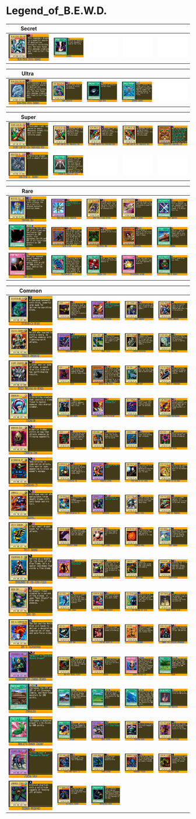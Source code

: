 # Legend_of_B.E.W.D.

|Secret| | | | |
|---|---|---|---|---|
|[![Blue-Eyes White Dragon ](../images/WC6-EN/0002-BlueEyesWhiteDragon-WC6-EN-VG-2.png)](https://yugipedia.com/wiki/Blue-Eyes_White_Dragon_(World_Championship_2006))|[![Raigeki ](../images/WC6-EN/0299-Raigeki-WC6-EN-VG.png)](https://yugipedia.com/wiki/Raigeki_(World_Championship_2006))|![Blank](../images/Blank.png)|![Blank](../images/Blank.png)|![Blank](../images/Blank.png)|

|Ultra| | | | |
|---|---|---|---|---|
|[![Blue-Eyes White Dragon ](../images/WC6-EN/0001-BlueEyesWhiteDragon-WC6-EN-VG.png)](https://yugipedia.com/wiki/Blue-Eyes_White_Dragon_(World_Championship_2006))|[![Dark Magician ](../images/WC6-EN/0037-DarkMagician-WC6-EN-VG.png)](https://yugipedia.com/wiki/Dark_Magician_(World_Championship_2006))|[![Dark Hole ](../images/WC6-EN/0298-DarkHole-WC6-EN-VG.png)](https://yugipedia.com/wiki/Dark_Hole_(World_Championship_2006))|[![Monster Reborn ](../images/WC6-EN/0672-MonsterReborn-WC6-EN-VG.png)](https://yugipedia.com/wiki/Monster_Reborn_(World_Championship_2006))|![Blank](../images/Blank.png)|

|Super| | | | |
|---|---|---|---|---|
|[![Right Leg of the Forbidden One ](../images/WC6-EN/0017-RightLegoftheForbiddenOne-WC6-EN-VG.png)](https://yugipedia.com/wiki/Right_Leg_of_the_Forbidden_One_(World_Championship_2006))|[![Left Leg of the Forbidden One ](../images/WC6-EN/0018-LeftLegoftheForbiddenOne-WC6-EN-VG.png)](https://yugipedia.com/wiki/Left_Leg_of_the_Forbidden_One_(World_Championship_2006))|[![Right Arm of the Forbidden One ](../images/WC6-EN/0019-RightArmoftheForbiddenOne-WC6-EN-VG.png)](https://yugipedia.com/wiki/Right_Arm_of_the_Forbidden_One_(World_Championship_2006))|[![Left Arm of the Forbidden One ](../images/WC6-EN/0020-LeftArmoftheForbiddenOne-WC6-EN-VG.png)](https://yugipedia.com/wiki/Left_Arm_of_the_Forbidden_One_(World_Championship_2006))|[![Exodia the Forbidden One ](../images/WC6-EN/0021-ExodiatheForbiddenOne-WC6-EN-VG.png)](https://yugipedia.com/wiki/Exodia_the_Forbidden_One_(World_Championship_2006))|
|[![Red-Eyes B. Dragon ](../images/WC6-EN/0088-RedEyesBDragon-WC6-EN-VG.png)](https://yugipedia.com/wiki/Red-Eyes_B._Dragon_(World_Championship_2006))|[![Swords of Revealing Light ](../images/WC6-EN/0308-SwordsofRevealingLight-WC6-EN-VG.png)](https://yugipedia.com/wiki/Swords_of_Revealing_Light_(World_Championship_2006))|![Blank](../images/Blank.png)|![Blank](../images/Blank.png)|![Blank](../images/Blank.png)|

|Rare| | | | |
|---|---|---|---|---|
|[![Mystical Elf ](../images/WC6-EN/0005-MysticalElf-WC6-EN-VG.png)](https://yugipedia.com/wiki/Mystical_Elf_(World_Championship_2006))|[![Gaia the Dragon Champion ](../images/WC6-EN/0041-GaiatheDragonChampion-WC6-EN-VG.png)](https://yugipedia.com/wiki/Gaia_the_Dragon_Champion_(World_Championship_2006))|[![Gaia The Fierce Knight ](../images/WC6-EN/0042-GaiaTheFierceKnight-WC6-EN-VG.png)](https://yugipedia.com/wiki/Gaia_The_Fierce_Knight_(World_Championship_2006))|[![Curse of Dragon ](../images/WC6-EN/0044-CurseofDragon-WC6-EN-VG.png)](https://yugipedia.com/wiki/Curse_of_Dragon_(World_Championship_2006))|[![Stop Defense ](../images/WC6-EN/0289-StopDefense-WC6-EN-VG.png)](https://yugipedia.com/wiki/Stop_Defense_(World_Championship_2006))|
|[![Yami ](../images/WC6-EN/0297-Yami-WC6-EN-VG.png)](https://yugipedia.com/wiki/Yami_(World_Championship_2006))|[![Armed Ninja ](../images/WC6-EN/0395-ArmedNinja-WC6-EN-VG.png)](https://yugipedia.com/wiki/Armed_Ninja_(World_Championship_2006))|[![Man-Eater Bug ](../images/WC6-EN/0418-ManEaterBug-WC6-EN-VG.png)](https://yugipedia.com/wiki/Man-Eater_Bug_(World_Championship_2006))|[![Hane-Hane ](../images/WC6-EN/0451-HaneHane-WC6-EN-VG.png)](https://yugipedia.com/wiki/Hane-Hane_(World_Championship_2006))|[![Fissure ](../images/WC6-EN/0667-Fissure-WC6-EN-VG.png)](https://yugipedia.com/wiki/Fissure_(World_Championship_2006))|
|[![Trap Hole ](../images/WC6-EN/0668-TrapHole-WC6-EN-VG.png)](https://yugipedia.com/wiki/Trap_Hole_(World_Championship_2006))|[![Polymerization ](../images/WC6-EN/0669-Polymerization-WC6-EN-VG.png)](https://yugipedia.com/wiki/Polymerization_(World_Championship_2006))|[![Remove Trap ](../images/WC6-EN/0670-RemoveTrap-WC6-EN-VG.png)](https://yugipedia.com/wiki/Remove_Trap_(World_Championship_2006))|[![Two-Pronged Attack ](../images/WC6-EN/0671-TwoProngedAttack-WC6-EN-VG.png)](https://yugipedia.com/wiki/Two-Pronged_Attack_(World_Championship_2006))|[![Pot of Greed ](../images/WC6-EN/0674-PotofGreed-WC6-EN-VG.png)](https://yugipedia.com/wiki/Pot_of_Greed_(World_Championship_2006))|

|Common| | | | |
|---|---|---|---|---|
|[![Hitotsu-Me Giant ](../images/WC6-EN/0006-HitotsuMeGiant-WC6-EN-VG.png)](https://yugipedia.com/wiki/Hitotsu-Me_Giant_(World_Championship_2006))|[![Tyhone ](../images/WC6-EN/0013-Tyhone-WC6-EN-VG.png)](https://yugipedia.com/wiki/Tyhone_(World_Championship_2006))|[![Flame Swordsman ](../images/WC6-EN/0014-FlameSwordsman-WC6-EN-VG.png)](https://yugipedia.com/wiki/Flame_Swordsman_(World_Championship_2006))|[![Skull Servant ](../images/WC6-EN/0026-SkullServant-WC6-EN-VG.png)](https://yugipedia.com/wiki/Skull_Servant_(World_Championship_2006))|[![Beaver Warrior ](../images/WC6-EN/0029-BeaverWarrior-WC6-EN-VG.png)](https://yugipedia.com/wiki/Beaver_Warrior_(World_Championship_2006))|
|[![Celtic Guardian ](../images/WC6-EN/0045-CelticGuardian-WC6-EN-VG.png)](https://yugipedia.com/wiki/Celtic_Guardian_(World_Championship_2006))|[![Karbonala Warrior ](../images/WC6-EN/0048-KarbonalaWarrior-WC6-EN-VG.png)](https://yugipedia.com/wiki/Karbonala_Warrior_(World_Championship_2006))|[![Basic Insect ](../images/WC6-EN/0055-BasicInsect-WC6-EN-VG.png)](https://yugipedia.com/wiki/Basic_Insect_(World_Championship_2006))|[![Mammoth Graveyard ](../images/WC6-EN/0065-MammothGraveyard-WC6-EN-VG.png)](https://yugipedia.com/wiki/Mammoth_Graveyard_(World_Championship_2006))|[![Silver Fang ](../images/WC6-EN/0072-SilverFang-WC6-EN-VG.png)](https://yugipedia.com/wiki/Silver_Fang_(World_Championship_2006))|
|[![Giant Soldier of Stone ](../images/WC6-EN/0080-GiantSoldierofStone-WC6-EN-VG.png)](https://yugipedia.com/wiki/Giant_Soldier_of_Stone_(World_Championship_2006))|[![Uraby ](../images/WC6-EN/0086-Uraby-WC6-EN-VG.png)](https://yugipedia.com/wiki/Uraby_(World_Championship_2006))|[![Reaper of the Cards ](../images/WC6-EN/0093-ReaperoftheCards-WC6-EN-VG.png)](https://yugipedia.com/wiki/Reaper_of_the_Cards_(World_Championship_2006))|[![Dark Gray ](../images/WC6-EN/0116-DarkGray-WC6-EN-VG.png)](https://yugipedia.com/wiki/Dark_Gray_(World_Championship_2006))|[![Trial of Nightmare ](../images/WC6-EN/0122-TrialofNightmare-WC6-EN-VG.png)](https://yugipedia.com/wiki/Trial_of_Nightmare_(World_Championship_2006))|
|[![Nemuriko ](../images/WC6-EN/0127-Nemuriko-WC6-EN-VG.png)](https://yugipedia.com/wiki/Nemuriko_(World_Championship_2006))|[![The 13th Grave ](../images/WC6-EN/0129-The13thGrave-WC6-EN-VG.png)](https://yugipedia.com/wiki/The_13th_Grave_(World_Championship_2006))|[![Charubin the Fire Knight ](../images/WC6-EN/0130-CharubintheFireKnight-WC6-EN-VG.png)](https://yugipedia.com/wiki/Charubin_the_Fire_Knight_(World_Championship_2006))|[![Witty Phantom ](../images/WC6-EN/0133-WittyPhantom-WC6-EN-VG.png)](https://yugipedia.com/wiki/Witty_Phantom_(World_Championship_2006))|[![Flame Manipulator ](../images/WC6-EN/0138-FlameManipulator-WC6-EN-VG.png)](https://yugipedia.com/wiki/Flame_Manipulator_(World_Championship_2006))|
|[![Monster Egg ](../images/WC6-EN/0143-MonsterEgg-WC6-EN-VG.png)](https://yugipedia.com/wiki/Monster_Egg_(World_Championship_2006))|[![Larvas ](../images/WC6-EN/0150-Larvas-WC6-EN-VG.png)](https://yugipedia.com/wiki/Larvas_(World_Championship_2006))|[![Hard Armor ](../images/WC6-EN/0151-HardArmor-WC6-EN-VG.png)](https://yugipedia.com/wiki/Hard_Armor_(World_Championship_2006))|[![Firegrass ](../images/WC6-EN/0152-Firegrass-WC6-EN-VG.png)](https://yugipedia.com/wiki/Firegrass_(World_Championship_2006))|[![Man Eater ](../images/WC6-EN/0153-ManEater-WC6-EN-VG.png)](https://yugipedia.com/wiki/Man_Eater_(World_Championship_2006))|
|[![M-Warrior #1 ](../images/WC6-EN/0155-MWarrior1-WC6-EN-VG.png)](https://yugipedia.com/wiki/M-Warrior_1_(World_Championship_2006))|[![M-Warrior #2 ](../images/WC6-EN/0156-MWarrior2-WC6-EN-VG.png)](https://yugipedia.com/wiki/M-Warrior_2_(World_Championship_2006))|[![Darkfire Dragon ](../images/WC6-EN/0161-DarkfireDragon-WC6-EN-VG.png)](https://yugipedia.com/wiki/Darkfire_Dragon_(World_Championship_2006))|[![Dark King of the Abyss ](../images/WC6-EN/0162-DarkKingoftheAbyss-WC6-EN-VG.png)](https://yugipedia.com/wiki/Dark_King_of_the_Abyss_(World_Championship_2006))|[![Spirit of the Harp ](../images/WC6-EN/0163-SpiritoftheHarp-WC6-EN-VG.png)](https://yugipedia.com/wiki/Spirit_of_the_Harp_(World_Championship_2006))|
|[![Armaill ](../images/WC6-EN/0164-Armaill-WC6-EN-VG.png)](https://yugipedia.com/wiki/Armaill_(World_Championship_2006))|[![Fiend Reflection #2 ](../images/WC6-EN/0177-FiendReflection2-WC6-EN-VG.png)](https://yugipedia.com/wiki/Fiend_Reflection_2_(World_Championship_2006))|[![Fusionist ](../images/WC6-EN/0180-Fusionist-WC6-EN-VG.png)](https://yugipedia.com/wiki/Fusionist_(World_Championship_2006))|[![Turtle Tiger ](../images/WC6-EN/0183-TurtleTiger-WC6-EN-VG.png)](https://yugipedia.com/wiki/Turtle_Tiger_(World_Championship_2006))|[![Terra the Terrible ](../images/WC6-EN/0184-TerratheTerrible-WC6-EN-VG.png)](https://yugipedia.com/wiki/Terra_the_Terrible_(World_Championship_2006))|
|[![Petit Dragon ](../images/WC6-EN/0189-PetitDragon-WC6-EN-VG.png)](https://yugipedia.com/wiki/Petit_Dragon_(World_Championship_2006))|[![Frenzied Panda ](../images/WC6-EN/0190-FrenziedPanda-WC6-EN-VG.png)](https://yugipedia.com/wiki/Frenzied_Panda_(World_Championship_2006))|[![Petit Angel ](../images/WC6-EN/0196-PetitAngel-WC6-EN-VG.png)](https://yugipedia.com/wiki/Petit_Angel_(World_Championship_2006))|[![Hinotama Soul ](../images/WC6-EN/0198-HinotamaSoul-WC6-EN-VG.png)](https://yugipedia.com/wiki/Hinotama_Soul_(World_Championship_2006))|[![Aqua Madoor ](../images/WC6-EN/0201-AquaMadoor-WC6-EN-VG.png)](https://yugipedia.com/wiki/Aqua_Madoor_(World_Championship_2006))|
|[![Kagemusha of the Blue Flame ](../images/WC6-EN/0202-KagemushaoftheBlueFlame-WC6-EN-VG.png)](https://yugipedia.com/wiki/Kagemusha_of_the_Blue_Flame_(World_Championship_2006))|[![Flame Ghost ](../images/WC6-EN/0203-FlameGhost-WC6-EN-VG.png)](https://yugipedia.com/wiki/Flame_Ghost_(World_Championship_2006))|[![Two-Mouth Darkruler ](../images/WC6-EN/0206-TwoMouthDarkruler-WC6-EN-VG.png)](https://yugipedia.com/wiki/Two-Mouth_Darkruler_(World_Championship_2006))|[![Kumootoko ](../images/WC6-EN/0209-Kumootoko-WC6-EN-VG.png)](https://yugipedia.com/wiki/Kumootoko_(World_Championship_2006))|[![Dissolverock ](../images/WC6-EN/0229-Dissolverock-WC6-EN-VG.png)](https://yugipedia.com/wiki/Dissolverock_(World_Championship_2006))|
|[![Meda Bat ](../images/WC6-EN/0230-MedaBat-WC6-EN-VG.png)](https://yugipedia.com/wiki/Meda_Bat_(World_Championship_2006))|[![Root Water ](../images/WC6-EN/0232-RootWater-WC6-EN-VG.png)](https://yugipedia.com/wiki/Root_Water_(World_Championship_2006))|[![Enchanting Mermaid ](../images/WC6-EN/0236-EnchantingMermaid-WC6-EN-VG.png)](https://yugipedia.com/wiki/Enchanting_Mermaid_(World_Championship_2006))|[![The Furious Sea King ](../images/WC6-EN/0250-TheFuriousSeaKing-WC6-EN-VG.png)](https://yugipedia.com/wiki/The_Furious_Sea_King_(World_Championship_2006))|[![Green Phantom King ](../images/WC6-EN/0259-GreenPhantomKing-WC6-EN-VG.png)](https://yugipedia.com/wiki/Green_Phantom_King_(World_Championship_2006))|
|[![Ray &amp; Temperature ](../images/WC6-EN/0261-RayTemperature-WC6-EN-VG.png)](https://yugipedia.com/wiki/Ray_%26_Temperature_(World_Championship_2006))|[![King Fog ](../images/WC6-EN/0264-KingFog-WC6-EN-VG.png)](https://yugipedia.com/wiki/King_Fog_(World_Championship_2006))|[![Mystical Sheep #2 ](../images/WC6-EN/0267-MysticalSheep2-WC6-EN-VG.png)](https://yugipedia.com/wiki/Mystical_Sheep_2_(World_Championship_2006))|[![Fireyarou ](../images/WC6-EN/0273-Fireyarou-WC6-EN-VG.png)](https://yugipedia.com/wiki/Fireyarou_(World_Championship_2006))|[![Masaki the Legendary Swordsman ](../images/WC6-EN/0275-MasakitheLegendarySwordsman-WC6-EN-VG.png)](https://yugipedia.com/wiki/Masaki_the_Legendary_Swordsman_(World_Championship_2006))|
|[![Dragoness the Wicked Knight ](../images/WC6-EN/0276-DragonesstheWickedKnight-WC6-EN-VG.png)](https://yugipedia.com/wiki/Dragoness_the_Wicked_Knight_(World_Championship_2006))|[![One-Eyed Shield Dragon ](../images/WC6-EN/0278-OneEyedShieldDragon-WC6-EN-VG.png)](https://yugipedia.com/wiki/One-Eyed_Shield_Dragon_(World_Championship_2006))|[![Kurama ](../images/WC6-EN/0282-Kurama-WC6-EN-VG.png)](https://yugipedia.com/wiki/Kurama_(World_Championship_2006))|[![Dragon Capture Jar ](../images/WC6-EN/0291-DragonCaptureJar-WC6-EN-VG.png)](https://yugipedia.com/wiki/Dragon_Capture_Jar_(World_Championship_2006))|[![Forest ](../images/WC6-EN/0292-Forest-WC6-EN-VG.png)](https://yugipedia.com/wiki/Forest_(World_Championship_2006))|
|[![Wasteland ](../images/WC6-EN/0293-Wasteland-WC6-EN-VG.png)](https://yugipedia.com/wiki/Wasteland_(World_Championship_2006))|[![Mountain ](../images/WC6-EN/0294-Mountain-WC6-EN-VG.png)](https://yugipedia.com/wiki/Mountain_(World_Championship_2006))|[![Sogen ](../images/WC6-EN/0295-Sogen-WC6-EN-VG.png)](https://yugipedia.com/wiki/Sogen_(World_Championship_2006))|[![Umi ](../images/WC6-EN/0296-Umi-WC6-EN-VG.png)](https://yugipedia.com/wiki/Umi_(World_Championship_2006))|[![Red Medicine ](../images/WC6-EN/0301-RedMedicine-WC6-EN-VG.png)](https://yugipedia.com/wiki/Red_Medicine_(World_Championship_2006))|
|[![Goblin's Secret Remedy ](../images/WC6-EN/0302-GoblinsSecretRemedy-WC6-EN-VG.png)](https://yugipedia.com/wiki/Goblin%27s_Secret_Remedy_(World_Championship_2006))|[![Sparks ](../images/WC6-EN/0305-Sparks-WC6-EN-VG.png)](https://yugipedia.com/wiki/Sparks_(World_Championship_2006))|[![Metal Dragon ](../images/WC6-EN/0355-MetalDragon-WC6-EN-VG.png)](https://yugipedia.com/wiki/Metal_Dragon_(World_Championship_2006))|[![Tripwire Beast ](../images/WC6-EN/0388-TripwireBeast-WC6-EN-VG.png)](https://yugipedia.com/wiki/Tripwire_Beast_(World_Championship_2006))|[![Skull Red Bird ](../images/WC6-EN/0393-SkullRedBird-WC6-EN-VG.png)](https://yugipedia.com/wiki/Skull_Red_Bird_(World_Championship_2006))|
|[![Flower Wolf ](../images/WC6-EN/0410-FlowerWolf-WC6-EN-VG.png)](https://yugipedia.com/wiki/Flower_Wolf_(World_Championship_2006))|[![Steel Ogre Grotto #1 ](../images/WC6-EN/0462-SteelOgreGrotto1-WC6-EN-VG.png)](https://yugipedia.com/wiki/Steel_Ogre_Grotto_1_(World_Championship_2006))|[![Lesser Dragon ](../images/WC6-EN/0465-LesserDragon-WC6-EN-VG.png)](https://yugipedia.com/wiki/Lesser_Dragon_(World_Championship_2006))|[![Darkworld Thorns ](../images/WC6-EN/0471-DarkworldThorns-WC6-EN-VG.png)](https://yugipedia.com/wiki/Darkworld_Thorns_(World_Championship_2006))|[![Drooling Lizard ](../images/WC6-EN/0473-DroolingLizard-WC6-EN-VG.png)](https://yugipedia.com/wiki/Drooling_Lizard_(World_Championship_2006))|
|[![Armored Starfish ](../images/WC6-EN/0509-ArmoredStarfish-WC6-EN-VG.png)](https://yugipedia.com/wiki/Armored_Starfish_(World_Championship_2006))|[![Tri-Horned Dragon ](../images/WC6-EN/0571-TriHornedDragon-WC6-EN-VG.png)](https://yugipedia.com/wiki/Tri-Horned_Dragon_(World_Championship_2006))|[![Gravedigger Ghoul ](../images/WC6-EN/0675-GravediggerGhoul-WC6-EN-VG.png)](https://yugipedia.com/wiki/Gravedigger_Ghoul_(World_Championship_2006))
